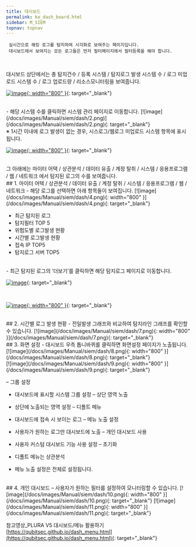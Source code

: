 ```yaml
---
title: 대시보드
permalink: ko_dash_board.html
sidebar: M_SIEM
topnav: topnav
---
```


     실시간으로 해킹 로그를 탐지하여 시각화로 보여주는 페이지입니다.
     대시보드에서 보여지는 모든 로그들은 먼저 필터페이지에서 필터등록을 해야 합니다.

<br />

대시보드 상단에서는 총 탐지건수 / 등록 시스템 / 탐지로그 발생 시스템 수 / 로그 미업로드 시스템 수 / 로그 업로드량 / 리소스모니터링을 보여줍니다.

[![image](/docs/images/Manual/siem/dash/1.png){: width="800" }](/docs/images/Manual/siem/dash/1.png){: target="_blank"}

<br />
- 해당 시스템 수를 클릭하면 시스템 관리 페이지로 이동합니다.   
[![image](/docs/images/Manual/siem/dash/2.png)](/docs/images/Manual/siem/dash/2.png){: target="_blank"}

<br />
※ 1시간 이내에 로그 발생이 없는 경우, 시스로그/웹로그 미업로드 시스템 항목에 표시됩니다.
<br />

[![image](/docs/images/Manual/siem/dash/3.png){: width="800" }](/docs/images/Manual/siem/dash/3.png){: target="_blank"}

<br />
그 아래에는 마이터 어택 / 상관분석 / 데이터 유출 / 계정 탈취 / 시스템 / 응용프로그램 / 웹 / 네트워크 에서 탐지된 로그의 수를 보여줍니다.
<br />
## 1. 마이터 어택 / 상관분석 / 데이터 유출 / 계정 탈취 / 시스템 / 응용프로그램 / 웹 / 네트워크
- 해당 로그를 선택하면 아래 항목들이 보여집니다.   
[![image](/docs/images/Manual/siem/dash/4.png){: width="800" }](/docs/images/Manual/siem/dash/4.png){: target="_blank"}

- 최근 탐지된 로그
- 탐지필터 TOP 5
- 위험도별 로그발생 현황
- 시간별 로그발생 현황
- 접속 IP TOP5
- 탐지로그 서버 TOP5
<br />
- 최근 탐지된 로그의 ‘더보기’를 클릭하면 해당 탐지로그 페이지로 이동합니다.

[![image](/docs/images/Manual/siem/dash/5.png)](/docs/images/Manual/siem/dash/5.png){: target="_blank"}

<br />

[![image](/docs/images/Manual/siem/dash/6.png){: width="800" }](/docs/images/Manual/siem/dash/6.png){: target="_blank"}

<br />
## 2. 시간별 로그 발생 현황
- 전일발생 그래프와 비교하여 탐지라인 그래프를 확인할 수 있습니다.   
[![image](/docs/images/Manual/siem/dash/7.png){: width="800" }](/docs/images/Manual/siem/dash/7.png){: target="_blank"}

<br />
## 3. 화면 설정
- 대시보드 우측 톱니바퀴를 클릭하면 화면설정 페이지가 노출됩니다.   
[![image](/docs/images/Manual/siem/dash/8.png){: width="800" }](/docs/images/Manual/siem/dash/8.png){: target="_blank"}

<br />
[![image](/docs/images/Manual/siem/dash/9.png){: width="800" }](/docs/images/Manual/siem/dash/9.png){: target="_blank"}

 <br />

– 그룹 설정

- 대시보드에 표시할 시스템 그룹 설정
– 상단 영역 노출

- 상단에 노출되는 영역 설정
– 디폴트 메뉴

- 대시보드에 접속 시 보이는 로그
– 메뉴 노출 설정

- 사용자가 원하는 로그만 대시보드에 노출
– 개인 대시보드 사용

- 사용자 커스텀 대시보드 기능 사용 설정
– 초기화

- 디폴트 메뉴는 상관분석
- 메뉴 노출 설정은 전체로 설정됩니다.

<br />
## 4. 개인 대시보드
– 사용자가 원하는 필터를 설정하여 모니터링할 수 있습니다.   
[![image](/docs/images/Manual/siem/dash/10.png){: width="800" }](/docs/images/Manual/siem/dash/10.png){: target="_blank"}   
[![image](/docs/images/Manual/siem/dash/11.png){: width="800" }](/docs/images/Manual/siem/dash/11.png){: target="_blank"}

 참고영상_PLURA V5 대시보드/메뉴 활용하기   
 [https://qubitsec.github.io/dash_menu.html](https://qubitsec.github.io/dash_menu.html){: target="_blank"}
